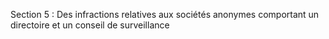 Section 5 : Des infractions relatives aux sociétés anonymes comportant un directoire et un conseil de surveillance
